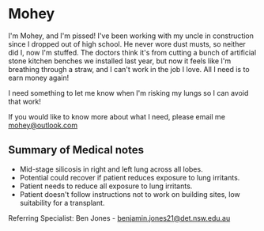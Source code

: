 # Mohey
I'm Mohey, and I'm pissed! I've been working with my uncle in construction since I dropped out of high school. He never wore dust musts, so neither did I, now I'm stuffed. The doctors think it's from cutting a bunch of artificial stone kitchen benches we installed last year, but now it feels like I'm breathing through a straw, and I can't work in the job I love. All I need is to earn money again!

I need something to let me know when I'm risking my lungs so I can avoid that work!

If you would like to know more about what I need, please email me mohey@outlook.com

## Summary of Medical notes
- Mid-stage silicosis in right and left lung across all lobes.
- Potential could recover if patient reduces exposure to lung irritants.
- Patient needs to reduce all exposure to lung irritants.
- Patient doesn't follow instructions not to work on building sites, low suitability for a transplant.

Referring Specialist: Ben Jones - benjamin.jones21@det.nsw.edu.au
